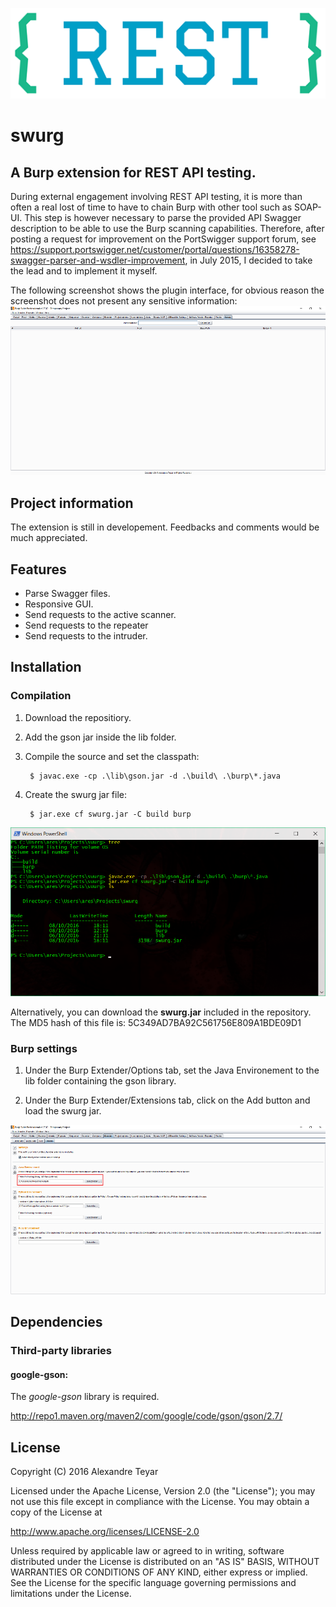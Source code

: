 ![swurg](images/swurg_logo.png)
# swurg
## A Burp extension for REST API testing.
During external engagement involving REST API testing, it is more than often a real lost of time to have to chain Burp with other tool such as SOAP-UI. This step is however necessary to parse the provided API Swagger description to be able to use the Burp scanning capabilities. Therefore, after posting a request for improvement on the PortSwigger support forum, see <https://support.portswigger.net/customer/portal/questions/16358278-swagger-parser-and-wsdler-improvement>, in July 2015, I decided to take the lead and to implement it myself. 

The following screenshot shows the plugin interface, for obvious reason the screenshot does not present any sensitive information:
![compilation](images/swurg.png)

## Project information
The extension is still in developement. 
Feedbacks and comments would be much appreciated. 

## Features
* Parse Swagger files.
* Responsive GUI.
* Send requests to the active scanner.
* Send requests to the repeater
* Send requests to the intruder.

## Installation
### Compilation
1. Download the repositiory.

2. Add the gson jar inside the lib folder.

2. Compile the source and set the classpath:

		$ javac.exe -cp .\lib\gson.jar -d .\build\ .\burp\*.java

3. Create the swurg jar file:

		$ jar.exe cf swurg.jar -C build burp

![compilation](images/compilation.png)

Alternatively, you can download the **swurg.jar** included in the repository. The MD5 hash of this file is:
5C349AD7BA92C561756E809A1BDE09D1

### Burp settings
1. Under the Burp Extender/Options tab, set the Java Environement to the lib folder containing the gson library.

2. Under the Burp Extender/Extensions tab, click on the Add button and load the swurg jar. 

![burp_settings](images/burp_settings.png)

## Dependencies
### Third-party libraries
#### google-gson:
The *google-gson* library is required. 

<http://repo1.maven.org/maven2/com/google/code/gson/gson/2.7/>

## License
   Copyright (C) 2016 Alexandre Teyar

Licensed under the Apache License, Version 2.0 (the "License");
you may not use this file except in compliance with the License.
You may obtain a copy of the License at

<http://www.apache.org/licenses/LICENSE-2.0>

Unless required by applicable law or agreed to in writing, software
distributed under the License is distributed on an "AS IS" BASIS,
WITHOUT WARRANTIES OR CONDITIONS OF ANY KIND, either express or implied.
See the License for the specific language governing permissions and
   limitations under the License. 
